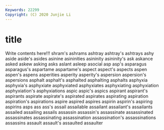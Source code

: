 ```yaml
---
Keywords: 22299
Copyright: (C) 2020 Junjie Li
---
```


# title

Write contents here!!!
shram's 
ashrams 
ashtray 
ashtray's 
ashtrays 
ashy 
aside 
aside's
asides 
asinine 
asininities 
asininity 
asininity's 
ask 
askance 
asked 
askew 
asking
asks 
aslant 
asleep 
asocial 
asp 
asp's 
asparagus 
asparagus's 
aspartame 
aspartame's
aspect 
aspect's 
aspects 
aspen 
aspen's 
aspens 
asperities 
asperity 
asperity's 
aspersion
aspersion's 
aspersions 
asphalt 
asphalt's 
asphalted 
asphalting 
asphalts 
asphyxia 
asphyxia's 
asphyxiate
asphyxiated 
asphyxiates 
asphyxiating 
asphyxiation 
asphyxiation's 
asphyxiations 
aspic 
aspic's 
aspics 
aspirant
aspirant's 
aspirants 
aspirate 
aspirate's 
aspirated 
aspirates 
aspirating 
aspiration 
aspiration's 
aspirations
aspire 
aspired 
aspires 
aspirin 
aspirin's 
aspiring 
aspirins 
asps 
ass 
ass's
assail 
assailable 
assailant 
assailant's 
assailants 
assailed 
assailing 
assails 
assassin 
assassin's
assassinate 
assassinated 
assassinates 
assassinating 
assassination 
assassination's 
assassinations 
assassins 
assault 
assault's
assaulted 
assaulter 
